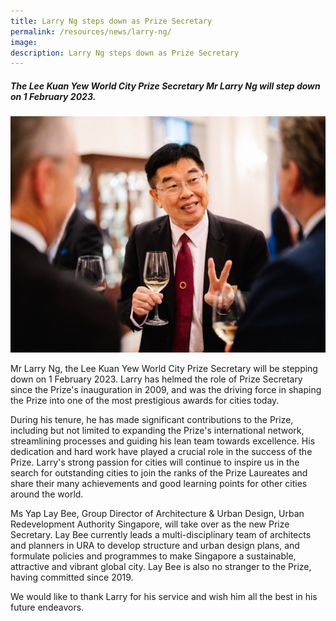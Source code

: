 ```yaml
---
title: Larry Ng steps down as Prize Secretary
permalink: /resources/news/larry-ng/
image: 
description: Larry Ng steps down as Prize Secretary
---
```


##### The Lee Kuan Yew World City Prize Secretary Mr Larry Ng will step down on 1 February 2023.

![Larry Ng steps down as Prize Secretary](/images/features/2023/larry-ng.jpg/)

Mr Larry Ng, the Lee Kuan Yew World City Prize Secretary will be stepping down on 1 February 2023. Larry has helmed the role of Prize Secretary since the Prize's inauguration in 2009, and was the driving force in shaping the Prize into one of the most prestigious awards for cities today. 

During his tenure, he has made significant contributions to the Prize, including but not limited to expanding the Prize's international network, streamlining processes and guiding his lean team towards excellence. His dedication and hard work have played a crucial role in the success of the Prize. Larry's strong passion for cities will continue to inspire us in the search for outstanding cities to join the ranks of the Prize Laureates and share their many achievements and good learning points for other cities around the world.

Ms Yap Lay Bee, Group Director of Architecture & Urban Design, Urban Redevelopment Authority Singapore, will take over as the new Prize Secretary. Lay Bee currently leads a multi-disciplinary team of architects and planners in URA to develop structure and urban design plans, and formulate policies and programmes to make Singapore a sustainable, attractive and vibrant global city. Lay Bee is also no stranger to the Prize, having committed since 2019. 
 
We would like to thank Larry for his service and wish him all the best in his future endeavors.
